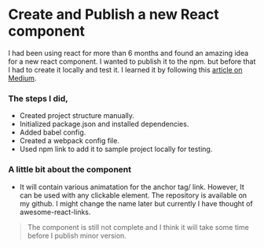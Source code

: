 # Create and Publish a new React component

I had been using react for more than 6 months and found an amazing idea for a new react component. I wanted to publish it to the npm. but before that I had to create it locally and test it. I learned it by following this [article on Medium](https://medium.com/@BrodaNoel/how-to-create-a-react-component-and-publish-it-in-npm-668ad7d363ce).

### The steps I did,

- Created project structure manually.
- Initialized package.json and installed dependencies.
- Added babel config.
- Created a webpack config file.
- Used npm link to add it to sample project locally for testing.

### A little bit about the component

- It will contain various animatation for the anchor tag/ link. However, It can be used with any clickable element. The repository is available on my github. I might change the name later but currently I have thought of awesome-react-links.

> The component is still not complete and I think it will take some time before I publish minor version.
